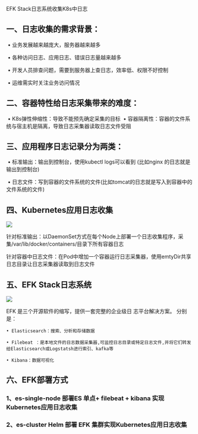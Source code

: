 EFK Stack日志系统收集K8s中日志



## 一、日志收集的需求背景：



​			• 业务发展越来越庞大，服务器越来越多

​			• 各种访问日志、应用日志、错误日志量越来越多

​			• 开发人员排查问题，需要到服务器上查日志，效率低、权限不好控制

​			• 运维需实时关注业务访问情况





## 二、容器特性给日志采集带来的难度：



​			• K8s弹性伸缩性：导致不能预先确定采集的目标
​			• 容器隔离性：容器的文件系统与宿主机是隔离，导致日志采集器读取日志文件受阻





## 三、应用程序日志记录分为两类：



​			• 标准输出：输出到控制台，使用kubectl logs可以看到 (比如nginx 的日志就是输出到控制台)

​			• 日志文件：写到容器的文件系统的文件(比如tomcat的日志就是写入到容器中的文件系统的文件)






## 四、Kubernetes应用日志收集

![](http://jpg.fxkjnj.com/soft/kubernetes/ELK-1-1.png)



针对标准输出：以DaemonSet方式在每个Node上部署一个日志收集程序，采集/var/lib/docker/containers/目录下所有容器日志



针对容器中日志文件：在Pod中增加一个容器运行日志采集器，使用emtyDir共享日志目录让日志采集器读取到日志文件





## 五、EFK Stack日志系统

![](http://jpg.fxkjnj.com/soft/kubernetes/ELK-2.png)
<hr1>

EFK 是三个开源软件的缩写，提供一套完整的企业级日  志平台解决方案。
分别是：

    • Elasticsearch：搜索、分析和存储数据
    
    • Filebeat ：是本地文件的日志数据采集器,可监控日志目录或特定日志文件,并将它们转发给Elasticsearch或Logstatsh进行索引、kafka等
    
    • Kibana：数据可视化


## 六、EFK部署方式
### 1、es-single-node 部署ES 单点+ filebeat + kibana 实现Kubernetes应用日志收集
### 2、es-cluster     Helm 部署 EFK 集群实现Kubernetes应用日志收集




